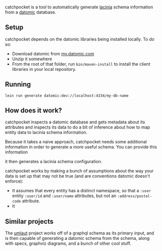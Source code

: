 catchpocket is a tool to automatically generate
[lacinia](https://github.com/walmartlabs/lacinia) schema information
from a [datomic](http://www.datomic.com/) database.

## Setup

catchpocket depends on the datomic libraries being installed locally. To do so:

- Download datomic from [my.datomic.com](https://my.datomic.com/downloads)
- Unzip it somewhere
- From the root of that folder, run `bin/maven-install` to install the
  client libraries in your local repository.

## Running

```
lein run generate datomic:dev://localhost:4334/my-db-name
```

## How does it work?

catchpocket inspects a datomic database and gets metadata about its attributes
and inspects its data to do a bit of inference about how to map entity data to
lacinia schema information.

Because it takes a naive approach, catchpocket needs some additional information
in order to generate a more useful schema. You can provide this information

it then generates a lacinia schema configuration.

catchpocket works by making a bunch of assumptions about the way your data
is set up that may not be true (and are conventions datomic doesn't enforce):

- It assumes that every entity has a distinct namespace, so that a `:user`
  entity `:user/id` and `:user/name` attributes, but not an `:address/postal-code`
  attribute.
- It

##

## Similar projects

The [umlaut](https://github.com/workco/umlaut) project works off of a graphql
schema as its primary input, and is then capable of generating a datomic schema
from the schema, along with specs, graphviz diagrams, and a bunch of other
cool stuff.
